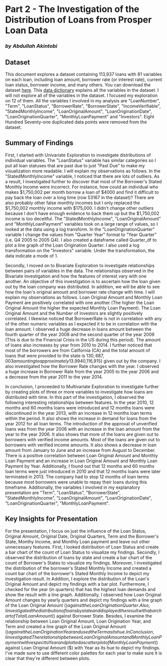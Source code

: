 # Part 2 - The Investigation of the Distribution of Loans from Prosper Loan Data

###  _by Abdullah Akintobi_

## Dataset

This document explores a dataset containing 113,937 loans with 81 variables on each loan, including loan amount, borrower rate (or interest rate), current loan status, borrower income, and many others. You can download the dataset [here](https://s3.amazonaws.com/udacity-hosted-downloads/ud651/prosperLoanData.csv). This [data dictionary](https://www.google.com/url?q=https://docs.google.com/spreadsheet/ccc?key%3D0AllIqIyvWZdadDd5NTlqZ1pBMHlsUjdrOTZHaVBuSlE%26usp%3Dsharing&sa=D&source=editors&ust=1665220514781400&usg=AOvVaw0mbCX0QoSuKKEAgUIcVFbb) explains all the variables in the dataset. I will not explore all of the variables in the dataset. I focused my exploration on 12 of them. All the variables I involved in my analysis are "LoanNumber", "Term", "LoanStatus", "BorrowerRate", "BorrowerState", "IncomeVerifiable", "StatedMonthlyIncome", "LoanOriginalAmount", "LoanOriginationDate", "LoanOriginationQuarter", "MonthlyLoanPayment" and "Investors". Eight Hundred Seventy-one duplicated data points were removed from the dataset.


## Summary of Findings

First, I started with Univariate Exploration to investigate distributions of individual variables. The "LoanStatus" variable has similar categories so I put all loan statuses that are past due to just "Past Due" to make my visualization more readable. I will explain my observations as follows. In the "StatedMonthlyIncome" variable, I noticed that there are lots of outliers. As a result, I investigated further to discover that most of the Borrower's Stated Monthly Income were incorrect. For instance, how could an individual who makes $1,750,002 per month borrow a loan of $4000 and find it difficult to pay back the loan over a long time (row 53167 in the dataset)? There are also probably other false monthly incomes but I only replaced the $1,750,002 monthly income with $175,000. I didn't change other outliers because I don't have enough evidence to back them up but the $1,750,002 income is too deceitful. The "StatedMonthlyIncome", "LoanOriginalAmount" and "MonthlyLoanPayment" variables took on a large range of values, so I looked at the data using a log transform. In the "LoanOriginationQuarter" variable I change the values from "Quarter Year" format to "Year Quarter" (i.e. Q4 2005 to 2005 Q4). I also created a dataframe called Quarter_df to plot a line graph of the Loan Origination Quarter. I also used a log transformation on the "Investors" variable. Under the transformation, the data indicate a mode of 1.

Secondly, I moved on to Bivariate Exploration to investigate relationships between pairs of variables in the data. The relationships observed in the Bivariate investigation and how the features of interest vary with one another. An objective of this investigation is to ascertain how the loan given out by the loan company was distributed. In addition, we will be able to see how the loan's original amount and borrower rate change with time. I will explain my observations as follows. Loan Original Amount and Monthly Loan Payment are positively correlated with one another (The higher the Loan Original Amount the higher the expected Monthly Loan Payment). The Loan Original Amount and the Number of investors are slightly positively correlated. I likewise noticed that BorrowerRate is not in correlation with any of the other numeric variables as I expected it to be in correlation with the loan amount. I observed a huge decrease in loans amount between the fourth quarter of the year 2008 and the second quarter of the year 2009 (This is due to the Financial Crisis in the US during this period). The amount of loans also increases by year from 2010 to 2014. I further noticed that most of the borrowers are from California (CA) and the total amount of loans that were provided to the state is $130,687,003 amounting to approximately 13.9% of the total amount of loans ($940,116,915) given out by the company. I also investigated how the Borrower Rate changes with the year. I observed a huge increase in Borrower Rate from the year 2005 to the year 2006 and a decrease from the year 2011 to the year 2014.

In conclusion, I proceeded to Multivariate Exploration to investigate further by creating plots of three or more variables to investigate how loans are distributed with time. In this part of the investigation, I observed the following interesting relationships between features. In the year 2010, 12 months and 60 months loans were introduced and 12 months loans were discontinued in the year 2013, with an increase in 12 months loan terms within the period. It also shows the increase in demand for loans from the year 2012 for all loan terms. The introduction of the approval of unverified loans was from the year 2006 with an increase in the loan amount from the year to the year 2006. It also shows that more of the loans are given out to borrowers with verified income amounts. Most of the loans are given out to borrowers with verified income amounts. It also shows a decrease in loan amount from January to June and an increase from August to December. There is a positive correlation between Loan Original Amount and Monthly Loan Payment and an increase in Loan Original Amount and Monthly Loan Payment by Year. Additionally, I found out that 12 months and 60 months loan terms were just introduced in 2010 and that 12 months loans were later terminated in 2013. The company had to stop 12 months of loan terms because most borrowers were unable to repay their loans during this timeframe. Additionally, the variables I involved in my explanatory presentation are "Term", "LoanStatus", "BorrowerState", "StatedMonthlyIncome", "LoanOriginalAmount", "LoanOriginationDate", "LoanOriginationQuarter", "MonthlyLoanPayment".

## Key Insights for Presentation

For the presentation, I focus on just the influence of the Loan Status, Original Amount, Original Date, Original Quarters, Term and the Borrower's State, Monthy Income, and Monthly Loan payment and leave out other unnecessary features. 
First, I looked distribution of Loan Status and create a bar chart of the count of Loan Status to visualize my findings.
Secondly, I observed the distribution of loans by state and create a bar chart of the count of Borrower's States to visualize my findings.
Moreover, I investigated the distribution of the borrower's Stated Monthly Income and created a count bar chart of the borrower's Stated Monthly Income to depict my investigation result.
In Addition, I explore the distribution of the Loan's Original Amount and depict my findings with a bar plot.
Furthermore, I checked for the year (in quarters) that has the highest loan demands and show the result with a line graph.
Additionally, I observed how Loan Original Amount changes by yearly quarters and depict my findings with a line graph of the Loan Original Amount ($) against the Loan Origination Quarter.
Also, I investigated the distribution of loans by state and displayed the result with a bar chart of Total Loan Amount ($) against Borrower State.
Besides, I examine the relationship between Loan Original Amount, Loan Origination Year, and Term and created a line graph of the Loan Original Amount ($) against the Loan Origination Year and used the Term as its hue.
In Conclusion, I investigated The relationship between Loan Original Amount and Monthly Loan Payment with respect to Year and plotted a scatter plot of Monthly Loan Payment ($) against Loan Original Amount ($) with Year as its hue to depict my findings. I've made sure to use different color palettes for each year to make sure it is clear that they're different between plots.
